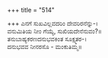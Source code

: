 +++
title = "514"

+++
ಎನಗೆ ಸುಖವಿಲ್ಲವದರಿಂ ದೇವರಿರನೆನ್ನು-।  
ವನುಮಿತಿಯ ನೀಂ ಗೆಯ್ಯೆ, ಸುಖಿಯದೇನೆನುವಂ?॥  
ತನುಬಾಹ್ಯಕರಣದನುಭವಕಿಂತ ಸೂಕ್ಷ್ಮತರ-।  
ದನುಭವವ ನೀನರಸೊ - ಮಂಕುತಿಮ್ಮ॥  
